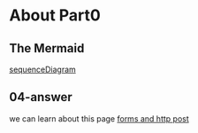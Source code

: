 # About Part0

## The Mermaid

[sequenceDiagram](https://mermaid.js.org/syntax/sequenceDiagram.html)

## 04-answer

we can learn about this page [forms and http post](https://fullstackopen.com/en/part0/fundamentals_of_web_apps#forms-and-http-post)
